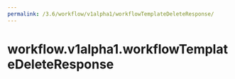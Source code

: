 ```yaml
---
permalink: /3.6/workflow/v1alpha1/workflowTemplateDeleteResponse/
---
```


# workflow.v1alpha1.workflowTemplateDeleteResponse

